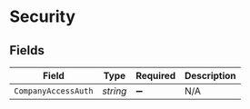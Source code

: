 # Security


## Fields

| Field               | Type                | Required            | Description         |
| ------------------- | ------------------- | ------------------- | ------------------- |
| `CompanyAccessAuth` | *string*            | :heavy_minus_sign:  | N/A                 |